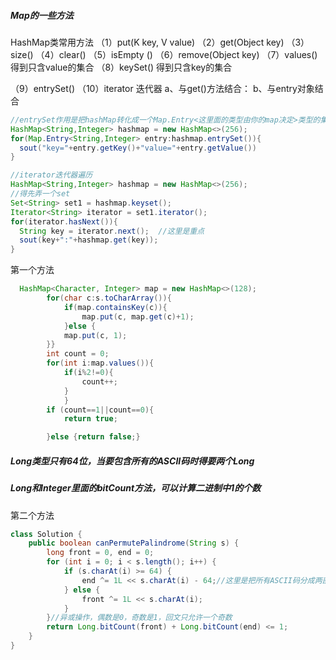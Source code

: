 ##### Map的一些方法

HashMap类常用方法
（1）put(K key, V value)
（2）get(Object key) 
（3）size() 
（4）clear() 
（5）isEmpty ()
（6）remove(Object key)
（7）values()  得到只含value的集合
（8）keySet()   得到只含key的集合

（9）entrySet() 
（10）iterator 迭代器
a、与get()方法结合：
b、与entry对象结合

```java
//entrySet作用是把hashMap转化成一个Map.Entry<这里面的类型由你的map决定>类型的集合，可以更简便得遍历Map
HashMap<String,Integer> hashmap = new HashMap<>(256);
for(Map.Entry<String,Integer> entry:hashmap.entrySet()){
  sout("key="+entry.getKey()+"value="+entry.getValue())
}
```

```java
//iterator迭代器遍历
HashMap<String,Integer> hashmap = new HashMap<>(256);
//得先弄一个set
Set<String> set1 = hashmap.keyset();
Iterator<String> iterator = set1.iterator();
for(iterator.hasNext()){
  String key = iterator.next();  //这里是重点
  sout(key+":"+hashmap.get(key));
}
```



第一个方法

```java
  HashMap<Character, Integer> map = new HashMap<>(128);
        for(char c:s.toCharArray()){
            if(map.containsKey(c)){
                map.put(c, map.get(c)+1);
            }else {
            map.put(c, 1);
        }}
        int count = 0;
        for(int i:map.values()){
            if(i%2!=0){
                count++;
            }
            }
        if (count==1||count==0){
            return true;

        }else {return false;}


```



##### Long类型只有64位，当要包含所有的ASCII码时得要两个Long

##### Long和Integer里面的bitCount方法，可以计算二进制中1的个数





第二个方法

```java
class Solution {
    public boolean canPermutePalindrome(String s) {
        long front = 0, end = 0;
        for (int i = 0; i < s.length(); i++) {
            if (s.charAt(i) >= 64) {
                end ^= 1L << s.charAt(i) - 64;//这里是把所有ASCII码分成两部分，这里是大的那一部分
            } else {
                front ^= 1L << s.charAt(i);
            }
        }//异或操作，偶数是0，奇数是1，回文只允许一个奇数
        return Long.bitCount(front) + Long.bitCount(end) <= 1;
    }
}

```

